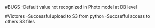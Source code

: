 #BUGS
-Default value not recognized in Photo model at DB level



#Victores
-Successful upload to S3 from python
-Succsefful access to others S3 files